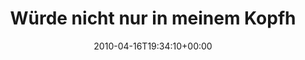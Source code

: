 ---
retweeted: false
source: <a href="http://twitter.com" rel="nofollow">Twitter Web Client</a>
entities:
  hashtags:
  - text: ice1657
    indices:
    - '129'
    - '137'
  symbols: []
  user_mentions: []
  urls: []
display_text_range:
- '0'
- '137'
favorite_count: '0'
id_str: '12300614826'
truncated: false
retweet_count: '0'
id: '12300614826'
created_at: Fri Apr 16 19:34:10 +0000 2010
favorited: false
full_text: Würde nicht nur in meinem Kopfhörern, sondern im ganzen Zug der Siren's
  Song laufen, dann ginge es auch mal bisschen voran hier… #ice1657
lang: de
tags:
- ice1657
- pesos:twitter
date: '2010-04-16T19:34:10+00:00'
src: https://twitter.com/bascht/status/12300614826
original_url: https://twitter.com/bascht/status/12300614826
type: twitter_tweet
text: Würde nicht nur in meinem Kopfhörern, sondern im ganzen Zug der Siren's Song
  laufen, dann ginge es auch mal bisschen voran hier… #ice1657
title: Würde nicht nur in meinem Kopfh

---